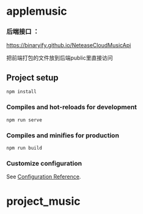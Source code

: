 # applemusic


### 后端接口 ： 
https://binaryify.github.io/NeteaseCloudMusicApi

把前端打包的文件放到后端public里直接访问

## Project setup
```
npm install
```

### Compiles and hot-reloads for development
```
npm run serve
```

### Compiles and minifies for production
```
npm run build
```

### Customize configuration
See [Configuration Reference](https://cli.vuejs.org/config/).
# project_music
